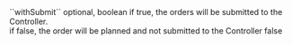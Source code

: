 <tr>
	
<td>``withSubmit``</td>
	
<td>optional, boolean</td>
	
<td>if true, the orders will be submitted to the Controller.<br>
	if false, the order will be planned and not submitted to the Controller
</td>
	
<td></td>
	
<td>false</td>
	
</tr>
